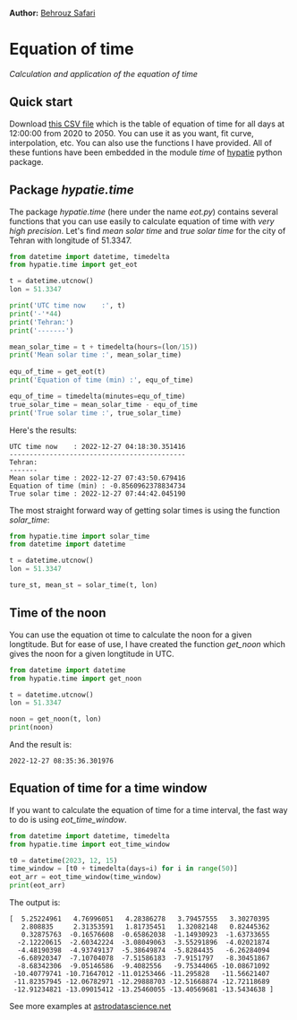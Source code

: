 **Author:** [Behrouz Safari](https://astrodatascience.net/)<br/>


# Equation of time
*Calculation and application of the equation of time*


## Quick start

Download [this CSV file](https://raw.githubusercontent.com/behrouzz/eot/main/eot_2020_2050.csv) which is the table of equation of time for all days at 12:00:00 from 2020 to 2050.
You can use it as you want, fit curve, interpolation, etc. You can also use the functions I have provided. All of these funtions have been embedded in the module *time* of [hypatie](https://pypi.org/project/hypatie/) python package.


## Package *hypatie.time*

The package *hypatie.time* (here under the name *eot.py*) contains several functions that you can use easily to calculate equation of time with *very high precision*.
Let's find *mean solar time* and *true solar time* for the city of Tehran with longitude of 51.3347.

```python
from datetime import datetime, timedelta
from hypatie.time import get_eot

t = datetime.utcnow()
lon = 51.3347

print('UTC time now    :', t)
print('-'*44)
print('Tehran:')
print('-------')

mean_solar_time = t + timedelta(hours=(lon/15))
print('Mean solar time :', mean_solar_time)
    
equ_of_time = get_eot(t)
print('Equation of time (min) :', equ_of_time)

equ_of_time = timedelta(minutes=equ_of_time)
true_solar_time = mean_solar_time - equ_of_time
print('True solar time :', true_solar_time)
```

Here's the results:

```
UTC time now    : 2022-12-27 04:18:30.351416
--------------------------------------------
Tehran:
-------
Mean solar time : 2022-12-27 07:43:50.679416
Equation of time (min) : -0.8560962378834734
True solar time : 2022-12-27 07:44:42.045190
```

The most straight forward way of getting solar times is using the function *solar_time*:

```python
from hypatie.time import solar_time
from datetime import datetime

t = datetime.utcnow()
lon = 51.3347

ture_st, mean_st = solar_time(t, lon)
```


## Time of the noon

You can use the equation ot time to calculate the noon for a given longtitude. But for ease of use, I have created the function *get_noon* which gives the noon for a given longtitude in UTC.


```python
from datetime import datetime
from hypatie.time import get_noon

t = datetime.utcnow()
lon = 51.3347

noon = get_noon(t, lon)
print(noon)
```

And the result is:

```
2022-12-27 08:35:36.301976
```

## Equation of time for a time window

If you want to calculate the equation of time for a time interval, the fast way to do is using *eot_time_window*.

```python
from datetime import datetime, timedelta
from hypatie.time import eot_time_window

t0 = datetime(2023, 12, 15)
time_window = [t0 + timedelta(days=i) for i in range(50)]
eot_arr = eot_time_window(time_window)
print(eot_arr)
```

The output is:

```
[  5.25224961   4.76996051   4.28386278   3.79457555   3.30270395
   2.808835     2.31353591   1.81735451   1.32082148   0.82445362
   0.32875763  -0.16576608  -0.65862038  -1.14930923  -1.63733655
  -2.12220615  -2.60342224  -3.08049063  -3.55291896  -4.02021874
  -4.48190398  -4.93749137  -5.38649874  -5.8284435   -6.26284094
  -6.68920347  -7.10704078  -7.51586183  -7.9151797   -8.30451867
  -8.68342306  -9.05146586  -9.4082556   -9.75344065 -10.08671092
 -10.40779741 -10.71647012 -11.01253466 -11.295828   -11.56621407
 -11.82357945 -12.06782971 -12.29888703 -12.51668874 -12.72118689
 -12.91234821 -13.09015412 -13.25460055 -13.40569681 -13.5434638 ]
```

See more examples at [astrodatascience.net](https://astrodatascience.net/)
